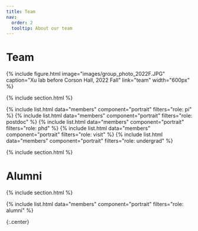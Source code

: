 ```yaml
---
title: Team
nav:
  order: 2
  tooltip: About our team
---
```


# <i class="fas fa-users"></i>Team

{%
  include figure.html
  image="images/group_photo_2022F.JPG"
  caption="Xu lab before Corson Hall, 2022 Fall"
  link="team"
  width="600px"
%}


{% include section.html %}

{%
  include list.html
  data="members"
  component="portrait"
  filters="role: pi"
%}
{%
  include list.html
  data="members"
  component="portrait"
  filters="role: postdoc"
%}
{%
  include list.html
  data="members"
  component="portrait"
  filters="role: phd"
%}
{%
  include list.html
  data="members"
  component="portrait"
  filters="role: visit"
%}
{%
  include list.html
  data="members"
  component="portrait"
  filters="role: undergrad"
%}

{% include section.html %}

# <i class="fas fa-users"></i>Alumni

{% include section.html %}

{%
  include list.html
  data="members"
  component="portrait"
  filters="role: alumni" 
%}

{:.center}


